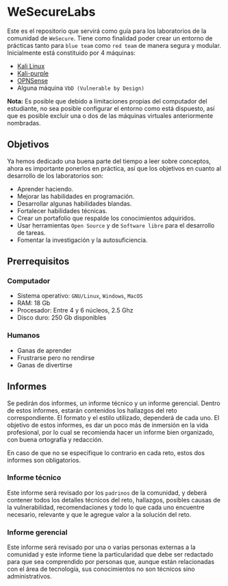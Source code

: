# WeSecureLabs

Este es el repositorio que servirá como guía para los laboratorios de la comunidad de `WeSecure`. Tiene como finalidad poder crear un entorno de prácticas tanto para `blue team` como `red team` de manera segura y modular. Inicialmente está constituido por 4 máquinas:

- [Kali Linux](https://www.kali.org/)
- [Kali-purple](https://www.kali.org/blog/kali-linux-2023-1-release/)
- [OPNSense](https://opnsense.org/)
- Alguna máquina `VbD (Vulnerable by Design)`

**Nota:** Es posible que debido a limitaciones propias del computador del estudiante, no sea posible configurar el entorno como está dispuesto, así que es posible excluir una o dos de las máquinas virtuales anteriormente nombradas.
## Objetivos

Ya hemos dedicado una buena parte del tiempo a leer sobre conceptos, ahora es importante ponerlos en práctica, así que los objetivos en cuanto al desarrollo de los laboratorios son: 
- Aprender haciendo.
- Mejorar las habilidades en programación.
- Desarrollar algunas habilidades blandas.
- Fortalecer habilidades técnicas.
- Crear un portafolio que respalde los conocimientos adquiridos.
- Usar herramientas `Open Source` y de `Software libre` para el desarrollo de tareas.
- Fomentar la investigación y la autosuficiencia.
## Prerrequisitos

### Computador
 - Sistema operativo: `GNU/Linux`, `Windows`, `MacOS` 
 - RAM: 18 Gb
 - Procesador: Entre 4 y 6 núcleos, 2.5 Ghz
 - Disco duro: 250 Gb disponibles
### Humanos
- Ganas de aprender
- Frustrarse pero no rendirse
- Ganas de divertirse

## Informes

Se pedirán dos informes, un informe técnico y un informe gerencial. Dentro de estos informes, estarán contenidos los hallazgos del reto correspondiente. El formato y el estilo utilizado, dependerá de cada uno. El objetivo de estos informes, es dar un poco más de inmersión en la vida profesional, por lo cual se recomienda hacer un informe bien organizado, con buena ortografía y redacción.

En caso de que no se especifique lo contrario en cada reto, estos dos informes son obligatorios.
### Informe técnico

Este informe será revisado por los `padrinos` de la comunidad, y deberá contener todos los detalles técnicos del reto, hallazgos, posibles causas de la vulnerabilidad, recomendaciones y todo lo que cada uno encuentre necesario, relevante y que le agregue valor a la solución del reto.

### Informe gerencial

Este informe será revisado por una o varias personas externas a la comunidad y este informe tiene la particularidad que debe ser redactado para que sea comprendido por personas que, aunque están relacionadas con el área de tecnología, sus conocimientos no son técnicos sino administrativos.